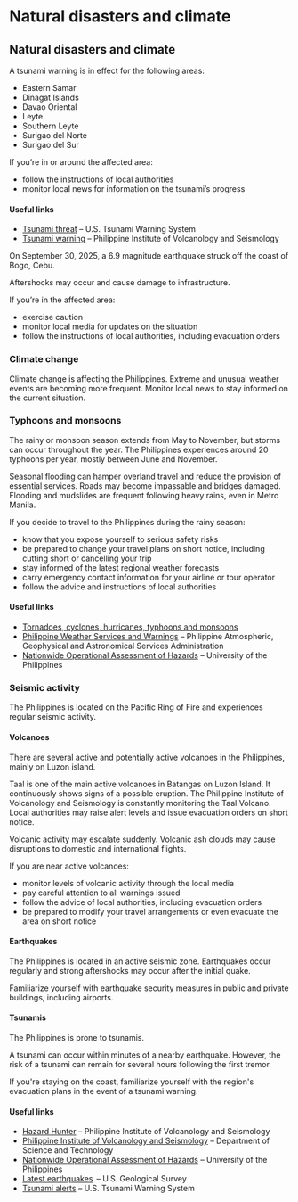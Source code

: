 # Natural disasters and climate

## Natural disasters and climate

A tsunami warning is in effect for the following areas:

* Eastern Samar
* Dinagat Islands
* Davao Oriental
* Leyte
* Southern Leyte
* Surigao del Norte
* Surigao del Sur

If you’re in or around the affected area:

* follow the instructions of local authorities
* monitor local news for information on the tsunami’s progress

#### Useful links

* [Tsunami threat](http://www.tsunami.gov/) – U.S. Tsunami Warning System
* [Tsunami warning](https://tsunami.phivolcs.dost.gov.ph/Tsunami_Information/2025_Tsunami_Information/Oct/10/20251010_0143z_Advisory3_1.html) – Philippine Institute of Volcanology and Seismology

On September 30, 2025, a 6.9 magnitude earthquake struck off the coast of Bogo, Cebu.

Aftershocks may occur and cause damage to infrastructure.

If you’re in the affected area:

* exercise caution
* monitor local media for updates on the situation
* follow the instructions of local authorities, including evacuation orders

### Climate change

Climate change is affecting the Philippines. Extreme and unusual weather events are becoming more frequent. Monitor local news to stay informed on the current situation.

### Typhoons and monsoons

The rainy or monsoon season extends from May to November, but storms can occur throughout the year. The Philippines experiences around 20 typhoons per year, mostly between June and November.

Seasonal flooding can hamper overland travel and reduce the provision of essential services. Roads may become impassable and bridges damaged. Flooding and mudslides are frequent following heavy rains, even in Metro Manila.

If you decide to travel to the Philippines during the rainy season:

* know that you expose yourself to serious safety risks
* be prepared to change your travel plans on short notice, including cutting short or cancelling your trip
* stay informed of the latest regional weather forecasts
* carry emergency contact information for your airline or tour operator
* follow the advice and instructions of local authorities

#### Useful links

* [Tornadoes, cyclones, hurricanes, typhoons and monsoons](https://travel.gc.ca/travelling/health-safety/hurricanes-typhoons-cyclones-monsoons)
* [Philippine Weather Services and Warnings](http://bagong.pagasa.dost.gov.ph/) – Philippine Atmospheric, Geophysical and Astronomical Services Administration
* [Nationwide Operational Assessment of Hazards](http://noah.up.edu.ph/#/) – University of the Philippines

### Seismic activity

The Philippines is located on the Pacific Ring of Fire and experiences regular seismic activity.

#### Volcanoes

There are several active and potentially active volcanoes in the Philippines, mainly on Luzon island.

Taal is one of the main active volcanoes in Batangas on Luzon Island. It continuously shows signs of a possible eruption. The Philippine Institute of Volcanology and Seismology is constantly monitoring the Taal Volcano. Local authorities may raise alert levels and issue evacuation orders on short notice.

Volcanic activity may escalate suddenly. Volcanic ash clouds may cause disruptions to domestic and international flights.

If you are near active volcanoes:

* monitor levels of volcanic activity through the local media
* pay careful attention to all warnings issued
* follow the advice of local authorities, including evacuation orders
* be prepared to modify your travel arrangements or even evacuate the area on short notice

#### Earthquakes

The Philippines is located in an active seismic zone. Earthquakes occur regularly and strong aftershocks may occur after the initial quake.

Familiarize yourself with earthquake security measures in public and private buildings, including airports.

#### Tsunamis

The Philippines is prone to tsunamis.

A tsunami can occur within minutes of a nearby earthquake. However, the risk of a tsunami can remain for several hours following the first tremor.

If you're staying on the coast, familiarize yourself with the region's evacuation plans in the event of a tsunami warning.

#### Useful links

* [Hazard Hunter](https://hazardhunter.georisk.gov.ph/) – Philippine Institute of Volcanology and Seismology
* [Philippine Institute of Volcanology and Seismology](https://www.phivolcs.dost.gov.ph/) – Department of Science and Technology
* [Nationwide Operational Assessment of Hazards](http://noah.up.edu.ph/#/) – University of the Philippines
* [Latest earthquakes](https://earthquake.usgs.gov/earthquakes/map/?extent=18.31281,-12.65625&extent=61.10079,94.21875)  – U.S. Geological Survey
* [Tsunami alerts](https://tsunami.gov/) – U.S. Tsunami Warning System